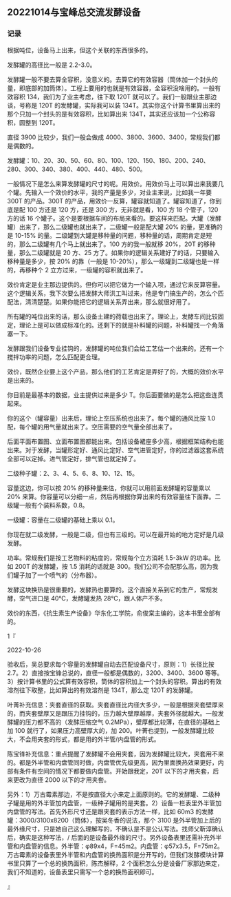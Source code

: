 ## 20221014与宝峰总交流发酵设备

### 记录

根据吨位，设备马上出来，但这个关联的东西很多的。

发酵罐的高径比一般是 2.2-3.0。

发酵罐一般不要去算全容积，没意义的。去算它的有效容器（筒体加一个封头的量，即底部的加筒体）。工程上要用的也就是有效容器，全容积没啥用的。一般有效容积 134，我们为了业主考虑，往下取 120T 就可以了。我们一般跟业主那边谈，号称是 120T 的发酵罐，实际我可以装 134T。其实你这个计算书里算出来的那个只加一个封头的是有效容积，比如算出来 134T，其实还应该加一个公称容积，圆整到 120T。

直径 3900 比较少，我们一般会做成 4000、3800、3600、3400，常规我们都是偶数的。

发酵罐：10、20、30、50、60、80、100、120、150、180、200、240、280、300、340、380、400、440、480、500。

一般情况下是怎么来算发酵罐的尺寸的呢。用效价。用效价马上可以算出来我要几个罐。先输入一个效价的水平，我的产量是多少，对业主来说，比如我一年要 300T 的产品。300T 的产品，用效价一反算，罐容就知道了。罐容知道了，你到底是配 100 方还是 120 方，还是 300 方，无非就是看，100 方 18 个管子，120 方的话 16 个罐子。这个是要根据车间的布局来看的。要这样来匹配。大罐（发酵罐）出来了，那么二级罐也就出来了，二级罐一般是配大罐 20% 的量，更准确的是 10-15% 的量。二级罐到大罐是移种量的问题，移种量的话，周期肯定是短的，那么二级罐有几个马上就出来了。100 方的我一般就移 20%，20T 的移种量，那么二级罐就是 20 方、25 方了。如果你的逻辑关系建好了的话，只要输入移种量是多少，按 20% 的靠（一般是 10-20%），那么一级罐到二级罐也是一样的，再移种个 2 立方过来，一级罐的容积就出来了。

效价肯定是业主那边提供的。但你可以把它做为一个输入项，通过它来反算容量。这个逻辑关系，我下次要么把发酵大师洪工叫过来，他是专门搞生产的，怎么个匹配法，清清楚楚。如果你能把它的逻辑关系弄出来，那么就很好用了。

所有罐的吨位出来的话，那么设备土建的荷载也出来了。理论上，发酵车间比较固定，理论上是可以做成标准化的。还剩下的就是补料罐的问题，补料罐找一个角落塞一下。

发酵跟我们设备专业挂钩的，发酵罐的吨位我们会给工艺估一个出来的。还有一个搅拌功率的问题，怎么匹配更合理。

效价，既然企业要上这个产品，那么他们的工艺肯定是弄好了的，大概的效价水平是出来的。

你目前是最基本的数据，业主提供过来是多少 T。你后面要做的是怎么把这些连贯起来。

你的这个（罐容量）出来后，理论上空压系统也出来了。每个罐的通风比按 1.0 配，每个罐的用气量就出来了。空压需要的空气量全部出来了。

后面平面布置图、立面布置图都能出来。包括设备裙座多少高，根据框架结构也能出来。对于发酵，当罐形定好、通风比定好、空气进管定好，你的过滤器这套系统全部可以定掉。进气管定好，排气管也就定掉了。

二级种子罐：2、3、4、5、6、8、10、12、15。

容量这边，你可以按 20% 的移种量来估，你就可以用前面发酵罐的容量乘以 20% 来算。你容量可以分细一点，然后再根据你算出来的有效容量往下面靠。二级罐一般有个装料系数，0.8。

一级罐：容量在二级罐的基础上乘以 0.1。

你现在就二级发酵，一般是二级，但也有三级的。可以在最开始的地方定好是几级发酵。

功率。常规我们是按工艺物料的粘度的，常规每个立方消耗 1.5-3kW 的功率。比如 200T 的发酵罐，按 1.5 消耗的话就是 300。我们公司不会配那么高，因为我们罐子加了一个喷气的（分布器）。

发酵这块换热是很重要的，发酵热也要算的。这个直接关系到它的生产，常规发酵，空气进口是 40℃，发酵罐发热 28℃，跟人体产不多。

效价的东西，《抗生素生产设备》华东化工学院，俞俊棠主编的，这本书里全部有的。

1『

2022-10-26

验收后，吴总要求每个容量的发酵罐自动去匹配设备尺寸，原则：1）长径比按 2.7。2）直接按宝锋总说的，直径一般都是偶数的，3200、3400、3600 等等。3）按计算书里的公式算有效容积，筒体的容积加上一个封头的容积。算出的有效溶剂往下取整，比如算出的有效溶剂是 134T，那么定 120T 的发酵罐。

叶菁补充信息：夹套直径的获取。夹套直径比内径大多少，一般是根据夹套壁厚来的，而夹套壁厚又是跟压力挂钩的，压力越大壁厚越厚，夹套外径就越大。一般发酵罐的压力都不高的（发酵压缩空气 0.2MPa），壁厚都比较薄，在直径的基础上加 100 就行了，如果压力高壁厚大的，加 200。叶菁也提到，一般发酵罐比较大，不会用夹套的形式，都是用的外半管/内盘管的形式。

陈宝锋补充信息：重点提醒了发酵罐不会用夹套，因为发酵罐比较大，夹套用不来的。都是外半管和内盘管同时做，内盘管优先级更高，因为里面换热效果更好，内部有条件有空间的情况下都要做内盘管。开始跟我定，20T 以下的才用夹套，后来更改为直径 2000 以下的才用夹套。

另外：1）万古霉素那边，不是按直径大小来定上面原则的。它的发酵罐、二级种子罐是用的外半管加内盘管，一级种子罐用的是夹套。2）设备一栏表里外半管加内盘管的写法。首先外形尺寸还是跟夹套的表示方法一样，比如 60m3 的发酵罐：3000/3100x8200（筒体），按吴冬香的说法，那个 3100 是外半管加上后的最外缘尺寸，只是她自己这么理解写的，不确认是不是公认写法。找师父靳淳确认后，确实是这种写法，/ 后面的是设备最外缘的尺寸。另外设备表里还需补充外半管和内盘管的信息。外半管：φ89x4，F=45m2。内盘管：φ57x3.5，F=75m2。万古霉素的设备表里外半管和内盘管的换热面积是分开写的，但我们发酵模块计算书里只算了一个总的换热面积，陈杰解释，2 个面积怎么分是设备厂家那边来定，我们不知道的，设备表里只需写一个总的换热面积即可。

』
